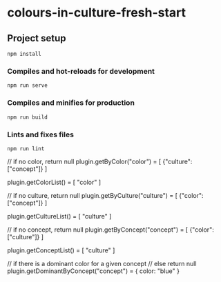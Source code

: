 # colours-in-culture-fresh-start

## Project setup
```
npm install
```

### Compiles and hot-reloads for development
```
npm run serve
```

### Compiles and minifies for production
```
npm run build
```

### Lints and fixes files
```
npm run lint
```


// if no color, return null
plugin.getByColor("color") = [
  {"culture": ["concept"]}
]

plugin.getColorList() = [
  "color"
]

// if no culture, return null
plugin.getByCulture("culture") = [
  {"color": ["concept"]}
]


plugin.getCultureList() = [
  "culture"
]

// if no concept, return null
plugin.getByConcept("concept") = [
  {"color": ["culture"]}
]

plugin.getConceptList() = [
  "culture"
]


// if there is a dominant color for a given concept
// else return null
plugin.getDominantByConcept("concept") = {
  color: "blue"
}

